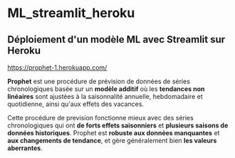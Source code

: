 # ML_streamlit_heroku

## Déploiement d'un modèle ML avec Streamlit sur Heroku

https://prophet-1.herokuapp.com/

**Prophet** est une procédure de prévision de données de séries chronologiques basée sur un **modèle additif** où les **tendances non linéaires** sont ajustées à la saisonnalité annuelle, hebdomadaire et quotidienne, ainsi qu'aux effets des vacances. 


Cette procédure de prevision fonctionne mieux avec des séries chronologiques qui ont **de forts effets saisonniers** et **plusieurs saisons de données historiques**. Prophet est **robuste aux données manquantes** et **aux changements de tendance**, et gère généralement bien **les valeurs aberrantes**.
